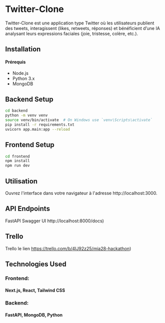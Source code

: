 # Twitter-Clone
Twitter-Clone est une application type Twitter où les utilisateurs publient des tweets, interagissent (likes, retweets, réponses) et bénéficient d’une IA analysant leurs expressions faciales (joie, tristesse, colère, etc.).

## Installation
#### Prérequis
- Node.js
- Python 3.x
- MongoDB

## Backend Setup
```bash
cd backend
python -m venv venv
source venv/bin/activate  # On Windows use `venv\Scripts\activate`
pip install -r requirements.txt
uvicorn app.main:app --reload
```

## Frontend Setup
```bash
cd frontend
npm install
npm run dev
```

## Utilisation
Ouvrez l'interface dans votre navigateur à l'adresse http://localhost:3000.

## API Endpoints
FastAPI Swagger UI http://localhost:8000/docs)

## Trello
Trello le lien https://trello.com/b/4IJ92z25/mia28-hackathon)


## Technologies Used
### Frontend: 
#### Next.js, React, Tailwind CSS
### Backend: 
#### FastAPI, MongoDB, Python 
